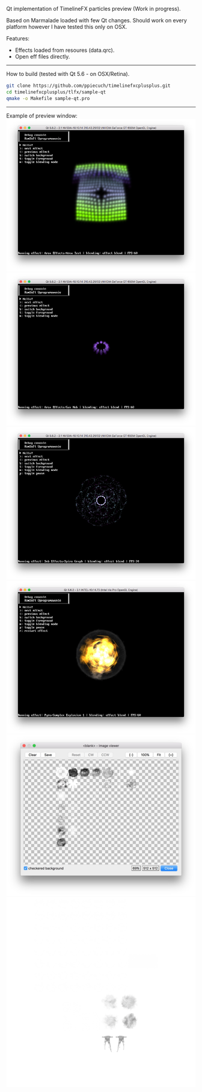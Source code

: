 Qt implementation of TimelineFX particles preview (Work in progress).

Based on Marmalade loaded with few Qt changes. Should work on every platform however I have tested this only on OSX.

Features:
* Effects loaded from resoures (data.qrc).
* Open eff files directly.

***

How to build (tested with Qt 5.6 - on OSX/Retina).

```bash
git clone https://github.com/ppiecuch/timelinefxcplusplus.git
cd timelinefxcplusplus/tlfx/sample-qt
qmake -o Makefile sample-qt.pro
```

***

Example of preview window:
![Alt text](/tlfx/sample-qt/screens/screen1.png?raw=true "Effect 1")
![Alt text](/tlfx/sample-qt/screens/screen2.png?raw=true "Effect 2")
![Alt text](/tlfx/sample-qt/screens/screen3.png?raw=true "Effect 3")
![Alt text](/tlfx/sample-qt/screens/screen4.jpg?raw=true "Effect 4")
![Alt text](/tlfx/sample-qt/screens/screen5.jpg?raw=true "Texture atlas viewer")
![Alt text](/tlfx/sample-qt/screens/atlas.png?raw=true "Texture atlas example")
